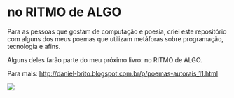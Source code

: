 # no RITMO de ALGO

Para as pessoas que gostam de computação e poesia, criei este repositório com alguns dos meus poemas que utilizam metáforas sobre programação, tecnologia e afins.

Alguns deles farão parte do meu próximo livro: no RITMO de ALGO.

Para mais: http://daniel-brito.blogspot.com.br/p/poemas-autorais_11.html

![](https://danielbrito.github.io/assets/img/no-ritmo-de-algo.jpg)
